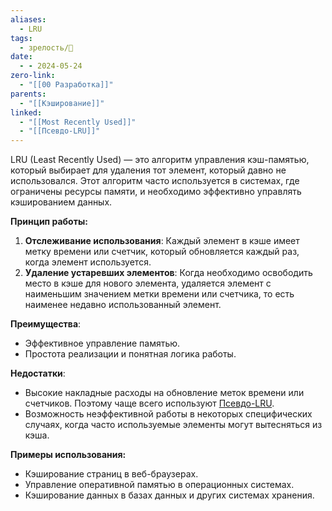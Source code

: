 ```yaml
---
aliases:
  - LRU
tags:
  - зрелость/🌱
date:
  - - 2024-05-24
zero-link:
  - "[[00 Разработка]]"
parents:
  - "[[Кэширование]]"
linked:
  - "[[Most Recently Used]]"
  - "[[Псевдо-LRU]]"
---
```

LRU (Least Recently Used) — это алгоритм управления кэш-памятью, который выбирает для удаления тот элемент, который давно не использовался. Этот алгоритм часто используется в системах, где ограничены ресурсы памяти, и необходимо эффективно управлять кэшированием данных.

**Принцип работы:**
1. **Отслеживание использования**: Каждый элемент в кэше имеет метку времени или счетчик, который обновляется каждый раз, когда элемент используется.
2. **Удаление устаревших элементов**: Когда необходимо освободить место в кэше для нового элемента, удаляется элемент с наименьшим значением метки времени или счетчика, то есть наименее недавно использованный элемент.

**Преимущества**:
- Эффективное управление памятью.
- Простота реализации и понятная логика работы.

**Недостатки**:
- Высокие накладные расходы на обновление меток времени или счетчиков. Поэтому чаще всего используют [Псевдо-LRU](Псевдо-LRU.md).
- Возможность неэффективной работы в некоторых специфических случаях, когда часто используемые элементы могут вытесняться из кэша.

**Примеры использования:**
- Кэширование страниц в веб-браузерах.
- Управление оперативной памятью в операционных системах.
- Кэширование данных в базах данных и других системах хранения.